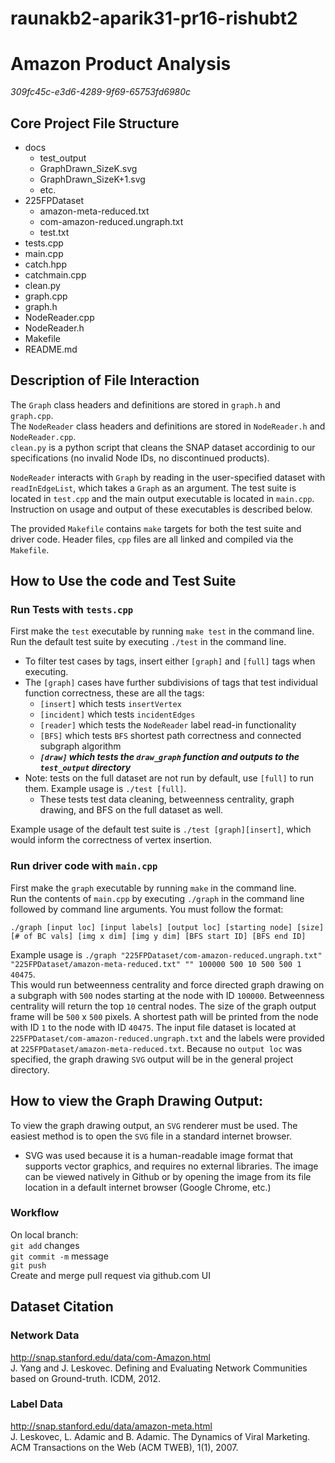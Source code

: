 # raunakb2-aparik31-pr16-rishubt2
# Amazon Product Analysis 
*309fc45c-e3d6-4289-9f69-65753fd6980c*

## Core Project File Structure
* docs <br>
  * test_output<br>
  * GraphDrawn_SizeK.svg <br>
  * GraphDrawn_SizeK+1.svg <br>
  * etc.<br>
* 225FPDataset<br>
  * amazon-meta-reduced.txt<br>
  * com-amazon-reduced.ungraph.txt<br>
  * test.txt<br>
* tests.cpp <br>
* main.cpp <br>
* catch.hpp<br>
* catchmain.cpp<br>
* clean.py<br>
* graph.cpp<br>
* graph.h<br>
* NodeReader.cpp<br>
* NodeReader.h<br>
* Makefile<br>
* README.md<br>

## Description of File Interaction

The `Graph` class headers and definitions are stored in `graph.h` and `graph.cpp`. <br>
The `NodeReader` class headers and definitions are stored in `NodeReader.h` and `NodeReader.cpp`. <br>
`clean.py` is a python script that cleans the SNAP dataset accordinig to our specifications (no invalid Node IDs, no discontinued products).

`NodeReader` interacts with `Graph` by reading in the user-specified dataset with `readInEdgeList`, which takes a `Graph` as an argument. The test suite is located in `test.cpp` and the main output executable is located in `main.cpp`. Instruction on usage and output of these executables is described below.

The provided `Makefile` contains `make` targets for both the test suite and driver code. Header files, `cpp` files are all linked and compiled via the `Makefile`.


## How to Use the code and Test Suite

### Run Tests with `tests.cpp` <br>

First make the `test` executable by running `make test` in the command line. <br>
Run the default test suite by executing `./test` in the command line. <br>
* To filter test cases by tags, insert either `[graph]` and `[full]` tags when executing.
* The `[graph]` cases have further subdivisions of tags that test individual function correctness, these are all the tags:
  * `[insert]` which tests `insertVertex` 
  * `[incident]` which tests `incidentEdges`
  * `[reader]` which tests the `NodeReader` label read-in functionality
  * `[BFS]` which tests `BFS` shortest path correctness and connected subgraph algorithm
  * ***`[draw]` which tests the `draw_graph` function and outputs to the `test_output` directory***
* Note: tests on the full dataset are not run by default, use `[full]` to run them. Example usage is `./test [full]`. <br>
  * These tests test data cleaning, betweenness centrality, graph drawing, and BFS on the full dataset as well. 

Example usage of the default test suite is `./test [graph][insert]`, which would inform the correctness of vertex insertion.

### Run driver code with `main.cpp`
First make the `graph` executable by running `make` in the command line. <br>
Run the contents of `main.cpp` by executing `./graph` in the command line followed by command line arguments. You must follow the format: <br>

`./graph [input loc] [input labels] [output loc] [starting node] [size] [# of BC vals] [img x dim] [img y dim] [BFS start ID] [BFS end ID]`

Example usage is `./graph "225FPDataset/com-amazon-reduced.ungraph.txt" "225FPDataset/amazon-meta-reduced.txt" "" 100000 500 10 500 500 1 40475`. <br>
This would run betweenness centrality and force directed graph drawing on a subgraph with `500` nodes starting at the node with ID `100000`. Betweenness centrality will return the top `10` central nodes. The size of the graph output frame will be `500` x `500` pixels. A shortest path will be printed from the node with ID `1` to the node with ID `40475`. The input file dataset is located at `225FPDataset/com-amazon-reduced.ungraph.txt` and the labels were provided at `225FPDataset/amazon-meta-reduced.txt`. Because no `output loc` was specified, the graph drawing `SVG` output will be in the general project directory.

## How to view the Graph Drawing Output:
To view the graph drawing output, an `SVG` renderer must be used. The easiest method is to open the `SVG` file in a standard internet browser.
* SVG was used because it is a human-readable image format that supports vector graphics, and requires no external libraries. The image can be viewed natively in Github or by opening the image from its file location in a default internet browser (Google Chrome, etc.)
### Workflow

On local branch: <br>
`git add` changes <br>
`git commit -m` message <br>
`git push` <br>
Create and merge pull request via github.com UI

## Dataset Citation
### Network Data
http://snap.stanford.edu/data/com-Amazon.html <br>
J. Yang and J. Leskovec. Defining and Evaluating Network Communities based on Ground-truth. ICDM, 2012. <br>

### Label Data
http://snap.stanford.edu/data/amazon-meta.html <br>
J. Leskovec, L. Adamic and B. Adamic. The Dynamics of Viral Marketing. ACM Transactions on the Web (ACM TWEB), 1(1), 2007.
